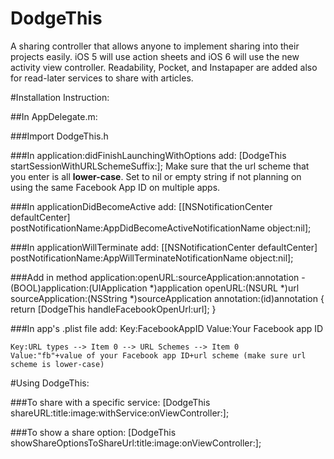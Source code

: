 DodgeThis
=========

A sharing controller that allows anyone to implement sharing into their projects easily. iOS 5 will use action sheets and iOS 6 will use the new activity view controller. Readability, Pocket, and Instapaper are added also for read-later services to share with articles.

#Installation Instruction:

##In AppDelegate.m:

###Import DodgeThis.h

###In application:didFinishLaunchingWithOptions add:
    [DodgeThis startSessionWithURLSchemeSuffix:];
Make sure that the url scheme that you enter is all **lower-case**. Set to nil or empty string if not planning on using the same Facebook App ID on multiple apps.

###In applicationDidBecomeActive add:
    [[NSNotificationCenter defaultCenter] postNotificationName:AppDidBecomeActiveNotificationName object:nil];

###In applicationWillTerminate add:
    [[NSNotificationCenter defaultCenter] postNotificationName:AppWillTerminateNotificationName object:nil];

###Add in method application:openURL:sourceApplication:annotation
    - (BOOL)application:(UIApplication *)application openURL:(NSURL *)url sourceApplication:(NSString *)sourceApplication annotation:(id)annotation { return [DodgeThis handleFacebookOpenUrl:url]; }

###In app's .plist file add:
    Key:FacebookAppID 
    Value:Your Facebook app ID

    Key:URL types --> Item 0 --> URL Schemes --> Item 0 
    Value:"fb"+value of your Facebook app ID+url scheme (make sure url scheme is lower-case)

#Using DodgeThis:

###To share with a specific service:
    [DodgeThis shareURL:title:image:withService:onViewController:];

###To show a share option:
    [DodgeThis showShareOptionsToShareUrl:title:image:onViewController:];